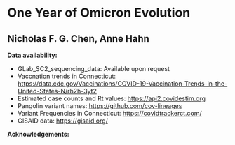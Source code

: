 # **One Year of Omicron Evolution**

## Nicholas F. G. Chen, Anne Hahn

**Data availability:**  
- GLab_SC2_sequencing_data: Available upon request
- Vaccnation trends in Connecticut: https://data.cdc.gov/Vaccinations/COVID-19-Vaccination-Trends-in-the-United-States-N/rh2h-3yt2 
- Estimated case counts and Rt values: https://api2.covidestim.org 
- Pangolin variant names: https://github.com/cov-lineages 
- Variant Frequencies in Connecticut: https://covidtrackerct.com/ 
- GISAID data: https://gisaid.org/ 

**Acknowledgements:**
